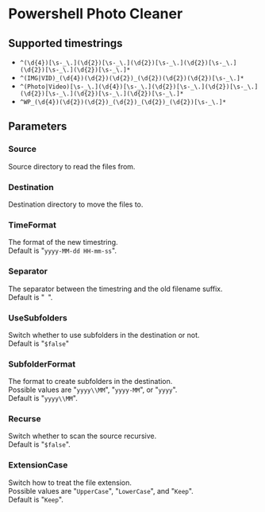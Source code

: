 # Powershell Photo Cleaner

## Supported timestrings

- `^(\d{4})[\s-_\.](\d{2})[\s-_\.](\d{2})[\s-_\.](\d{2})[\s-_\.](\d{2})[\s-_\.](\d{2})[\s-_\.]*`
- `^(IMG|VID)_(\d{4})(\d{2})(\d{2})_(\d{2})(\d{2})(\d{2})[\s-_\.]*`
- `^(Photo|Video)[\s-_\.](\d{4})[\s-_\.](\d{2})[\s-_\.](\d{2})[\s-_\.](\d{2})[\s-_\.](\d{2})[\s-_\.](\d{2})[\s-_\.]*`
- `^WP_(\d{4})(\d{2})(\d{2})_(\d{2})_(\d{2})_(\d{2})[\s-_\.]*`

## Parameters

### Source

Source directory to read the files from.

### Destination

Destination directory to move the files to.

### TimeFormat

The format of the new timestring.  
Default is "`yyyy-MM-dd HH-mm-ss`".

### Separator

The separator between the timestring and the old filename suffix.  
Default is "` `".

### UseSubfolders

Switch whether to use subfolders in the destination or not.  
Default is "`$false`"

### SubfolderFormat

The format to create subfolders in the destination.  
Possible values are "`yyyy\\MM`", "`yyyy-MM`", or "`yyyy`".  
Default is "`yyyy\\MM`".

### Recurse

Switch whether to scan the source recursive.  
Default is "`$false`".

### ExtensionCase

Switch how to treat the file extension.  
Possible values are "`UpperCase`", "`LowerCase`", and "`Keep`".  
Default is "`Keep`".
